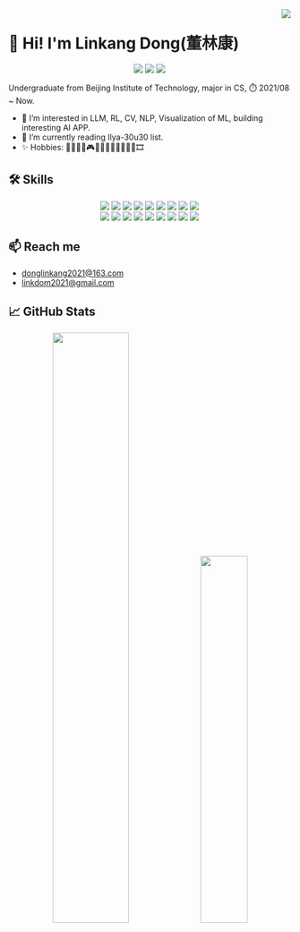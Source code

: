 <img align="right" src="https://komarev.com/ghpvc/?username=donglinkang2021&color=ff69b4&style=for-the-badge&abbreviated=true&label=profile+views">

# 👋 Hi! I'm Linkang Dong(董林康)

<div align=center>
<img src="https://img.shields.io/badge/build-passing-brightgreen">
<img src="https://img.shields.io/badge/keep-learning-blue">
<img src="https://img.shields.io/badge/never%20stop-programing-8A2BE2">
</div>

Undergraduate from Beijing Institute of Technology, major in CS, ⏱️ 2021/08 ~ Now.

+ 🤗 I’m interested in LLM, RL, CV, NLP, Visualization of ML, building interesting AI APP.
+ 🌱 I’m currently reading Ilya-30u30 list.
+ ✨ Hobbies: 🏀🏸🏓🥏🎮🏊‍♂️🏋️‍♂️🎱🏐🎿🎸🎞

## 🛠 Skills

<div align=center>
<img src="https://img.shields.io/badge/-Python-3776AB?style=flat-square&logo=python&logoColor=FFFFFF">
<img src="https://img.shields.io/badge/-Pytorch-EE4C2C?style=flat-square&logo=pytorch&logoColor=FFFFFF">
<img src="https://img.shields.io/badge/-Lightning-792EE5?style=flat-square&logo=lightning&logoColor=FFFFFF">
<img src="https://img.shields.io/badge/-LaTeX-008080?style=flat-square&logo=latex&logoColor=FFFFFF">
<img src="https://img.shields.io/badge/-C++-00599C?style=flat-square&logo=cplusplus&logoColor=FFFFFF">
<img src="https://img.shields.io/badge/-OpenCV-5C3EE8?style=flat-square&logo=opencv&logoColor=FFFFFF">
<img src="https://img.shields.io/badge/-Java-c83aaa?style=flat-square&logo=java&logoColor=FFFFFF">
<img src="https://img.shields.io/badge/-Kotlin-7F52FF?style=flat-square&logo=kotlin&logoColor=FFFFFF">
<img src="https://img.shields.io/badge/-Jetpack%20Compose-4285F4?style=flat-square&logo=jetpackcompose&logoColor=FFFFFF">
</div>


<div align=center>
<img src="https://img.shields.io/badge/-Intellij%20IDEA-000000?style=flat-square&logo=intellijidea&logoColor=FFFFFF">
<img src="https://img.shields.io/badge/-Android%20Studio-3DDC84?style=flat-square&logo=androidstudio&logoColor=FFFFFF">
<img src="https://img.shields.io/badge/-VSCode-007ACC?style=flat-square&logo=visualstudiocode&logoColor=FFFFFF">
<img src="https://img.shields.io/badge/-Jupyter-F37626?style=flat-square&logo=jupyter&logoColor=FFFFFF">
<img src="https://img.shields.io/badge/-Drawio-F08705?style=flat-square&logo=diagramsdotnet&logoColor=FFFFFF">
<img src="https://img.shields.io/badge/-Linux-FCC624?style=flat-square&logo=linux&logoColor=FFFFFF">
<img src="https://img.shields.io/badge/-Docker-2496ED?style=flat-square&logo=docker&logoColor=FFFFFF">
<img src="https://img.shields.io/badge/-Hugging%20Face-FFD21E?style=flat-square&logo=huggingface&logoColor=FFFFFF">
<a href="https://steamcommunity.com/profiles/76561199203296493/"><img src="https://img.shields.io/badge/Steam-171a21?style=flat-square&logo=steam&logoColor=ffffff"></a>
</div>

## 📫 Reach me 
  + donglinkang2021@163.com
  + linkdom2021@gmail.com

## 📈 GitHub Stats 

<html>
<div align="center"> 
<img src="https://github-readme-stats.vercel.app/api?username=donglinkang2021&theme=transparent" width="52%"/>
<img src="https://github-readme-stats.vercel.app/api/top-langs/?username=donglinkang2021&hide=html,jupyter%20notebook&theme=transparent&layout=compact" width="41%"/>
</div>
</html>

